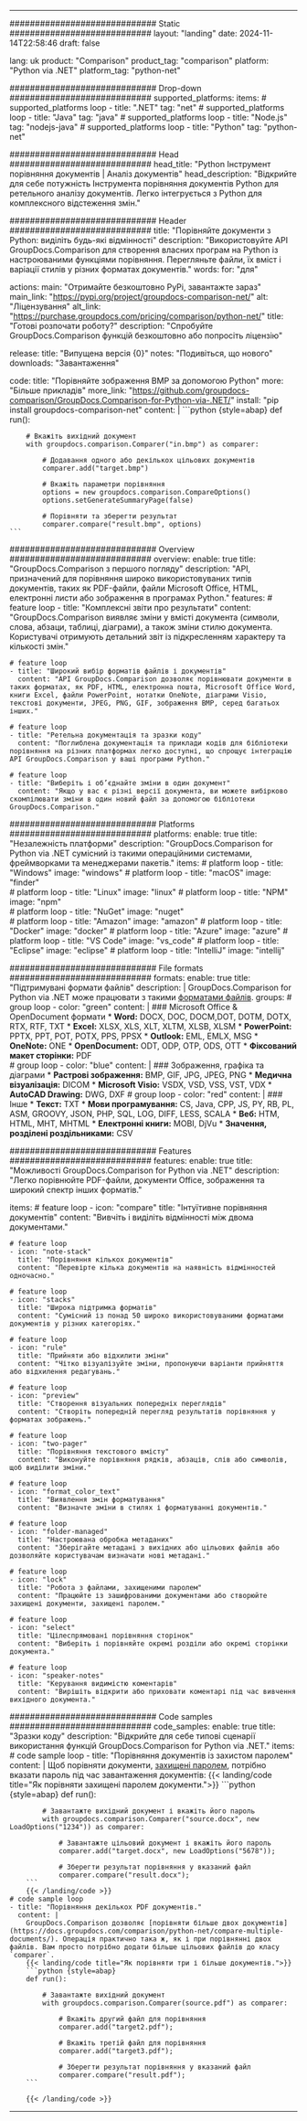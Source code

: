 
---
############################# Static ############################
layout: "landing"
date: 2024-11-14T22:58:46
draft: false

lang: uk
product: "Comparison"
product_tag: "comparison"
platform: "Python via .NET"
platform_tag: "python-net"

############################# Drop-down ############################
supported_platforms:
  items:
    # supported_platforms loop
    - title: ".NET"
      tag: "net"
    # supported_platforms loop
    - title: "Java"
      tag: "java"
    # supported_platforms loop
    - title: "Node.js"
      tag: "nodejs-java"
    # supported_platforms loop
    - title: "Python"
      tag: "python-net"

############################# Head ############################
head_title: "Python Інструмент порівняння документів | Аналіз документів"
head_description: "Відкрийте для себе потужність Інструмента порівняння документів Python для ретельного аналізу документів. Легко інтегрується з Python для комплексного відстеження змін."

############################# Header ############################
title: "Порівняйте документи з Python: виділіть будь-які відмінності"
description: "Використовуйте API GroupDocs.Comparison для створення власних програм на Python із настроюваними функціями порівняння. Перегляньте файли, їх вміст і варіації стилів у різних форматах документів."
words:
  for: "для"

actions:
  main: "Отримайте безкоштовно PyPi, завантажте зараз"
  main_link: "https://pypi.org/project/groupdocs-comparison-net/"
  alt: "Ліцензування"
  alt_link: "https://purchase.groupdocs.com/pricing/comparison/python-net/"
  title: "Готові розпочати роботу?"
  description: "Спробуйте GroupDocs.Comparison функцій безкоштовно або попросіть ліцензію"

release:
  title: "Випущена версія {0}"
  notes: "Подивіться, що нового"
  downloads: "Завантаження"

code:
  title: "Порівняйте зображення BMP за допомогою Python"
  more: "Більше прикладів"
  more_link: "https://github.com/groupdocs-comparison/GroupDocs.Comparison-for-Python-via-.NET/"
  install: "pip install groupdocs-comparison-net"
  content: |
    ```python {style=abap}
    def run():

        # Вкажіть вихідний документ
        with groupdocs.comparison.Comparer("in.bmp") as comparer:

            # Додавання одного або декількох цільових документів
            comparer.add("target.bmp")

            # Вкажіть параметри порівняння
            options = new groupdocs.comparison.CompareOptions()
            options.setGenerateSummaryPage(false)

            # Порівняти та зберегти результат
            comparer.compare("result.bmp", options)
    ```

############################# Overview ############################
overview:
  enable: true
  title: "GroupDocs.Comparison з першого погляду"
  description: "API, призначений для порівняння широко використовуваних типів документів, таких як PDF-файли, файли Microsoft Office, HTML, електронні листи або зображення в програмах Python."
  features:
    # feature loop
    - title: "Комплексні звіти про результати"
      content: "GroupDocs.Comparison виявляє зміни у вмісті документа (символи, слова, абзаци, таблиці, діаграми), а також зміни стилю документа. Користувачі отримують детальний звіт із підкресленням характеру та кількості змін."

    # feature loop
    - title: "Широкий вибір форматів файлів і документів"
      content: "API GroupDocs.Comparison дозволяє порівнювати документи в таких форматах, як PDF, HTML, електронна пошта, Microsoft Office Word, книги Excel, файли PowerPoint, нотатки OneNote, діаграми Visio, текстові документи, JPEG, PNG, GIF, зображення BMP, серед багатьох інших."

    # feature loop
    - title: "Ретельна документація та зразки коду"
      content: "Поглиблена документація та приклади кодів для бібліотеки порівняння на різних платформах легко доступні, що спрощує інтеграцію API GroupDocs.Comparison у ваші програми Python."

    # feature loop
    - title: "Виберіть і об’єднайте зміни в один документ"
      content: "Якщо у вас є різні версії документа, ви можете вибірково скомпілювати зміни в один новий файл за допомогою бібліотеки GroupDocs.Comparison."

############################# Platforms ############################
platforms:
  enable: true
  title: "Незалежність платформи"
  description: "GroupDocs.Comparison for Python via .NET сумісний із такими операційними системами, фреймворками та менеджерами пакетів."
  items:
    # platform loop
    - title: "Windows"
      image: "windows"
    # platform loop
    - title: "macOS"
      image: "finder"      
    # platform loop
    - title: "Linux"
      image: "linux"
    # platform loop
    - title: "NPM"
      image: "npm"  
    # platform loop
    - title: "NuGet"
      image: "nuget"      
    # platform loop
    - title: "Amazon"
      image: "amazon"
    # platform loop
    - title: "Docker"
      image: "docker"
    # platform loop
    - title: "Azure"
      image: "azure"
    # platform loop
    - title: "VS Code"
      image: "vs_code"
    # platform loop
    - title: "Eclipse"
      image: "eclipse"
    # platform loop
    - title: "IntelliJ"
      image: "intellij"

############################# File formats ############################
formats:
  enable: true
  title: "Підтримувані формати файлів"
  description: |
    GroupDocs.Comparison for Python via .NET може працювати з такими [форматами файлів](https://docs.groupdocs.com/comparison/net/supported-document-formats/).
  groups:
    # group loop
    - color: "green"
      content: |
        ### Microsoft Office & OpenDocument формати
        * **Word:** DOCX, DOC, DOCM,DOT, DOTM, DOTX, RTX, RTF, TXT
        * **Excel:** XLSX, XLS, XLT, XLTM, XLSB, XLSM
        * **PowerPoint:** PPTX, PPT, POT, POTX, PPS, PPSX
        * **Outlook:** EML, EMLX, MSG
        * **OneNote:** ONE
        * **OpenDocument:** ODT, ODP, OTP, ODS, OTT
        * **Фіксований макет сторінки:** PDF        
    # group loop
    - color: "blue"
      content: |
        ### Зображення, графіка та діаграми
        * **Растрові зображення:** BMP, GIF, JPG, JPEG, PNG
        * **Медична візуалізація:** DICOM
        * **Microsoft Visio:** VSDX, VSD, VSS, VST, VDX
        * **AutoCAD Drawing:** DWG, DXF
      # group loop
    - color: "red"
      content: |
        ### Інше
        * **Текст:** TXT
        * **Мови програмування:** CS, Java, CPP, JS, PY, RB, PL, ASM, GROOVY, JSON, PHP, SQL, LOG, DIFF, LESS, SCALA
        * **Веб:** HTM, HTML, MHT, MHTML
        * **Електронні книги:** MOBI, DjVu
        * **Значення, розділені роздільниками:** CSV

############################# Features ############################
features:
  enable: true
  title: "Можливості GroupDocs.Comparison for Python via .NET"
  description: "Легко порівнюйте PDF-файли, документи Office, зображення та широкий спектр інших форматів."

  items:
    # feature loop
    - icon: "compare"
      title: "Інтуїтивне порівняння документів"
      content: "Вивчіть і виділіть відмінності між двома документами."

    # feature loop
    - icon: "note-stack"
      title: "Порівняння кількох документів"
      content: "Перевірте кілька документів на наявність відмінностей одночасно."

    # feature loop
    - icon: "stacks"
      title: "Широка підтримка форматів"
      content: "Сумісний із понад 50 широко використовуваними форматами документів у різних категоріях."

    # feature loop
    - icon: "rule"
      title: "Прийняти або відхилити зміни"
      content: "Чітко візуалізуйте зміни, пропонуючи варіанти прийняття або відхилення редагувань."

    # feature loop
    - icon: "preview"
      title: "Створення візуальних попередніх переглядів"
      content: "Створіть попередній перегляд результатів порівняння у форматах зображень."

    # feature loop
    - icon: "two-pager"
      title: "Порівняння текстового вмісту"
      content: "Виконуйте порівняння рядків, абзаців, слів або символів, щоб виділити зміни."

    # feature loop
    - icon: "format_color_text"
      title: "Виявлення змін форматування"
      content: "Визначте зміни в стилях і форматуванні документів."

    # feature loop
    - icon: "folder-managed"
      title: "Настроювана обробка метаданих"
      content: "Зберігайте метадані з вихідних або цільових файлів або дозволяйте користувачам визначати нові метадані."

    # feature loop
    - icon: "lock"
      title: "Робота з файлами, захищеними паролем"
      content: "Працюйте із зашифрованими документами або створюйте захищені документи, захищені паролем."

    # feature loop
    - icon: "select"
      title: "Цілеспрямовані порівняння сторінок"
      content: "Виберіть і порівняйте окремі розділи або окремі сторінки документа."

    # feature loop
    - icon: "speaker-notes"
      title: "Керування видимістю коментарів"
      content: "Вирішіть відкрити або приховати коментарі під час вивчення вихідного документа."

############################# Code samples ############################
code_samples:
  enable: true
  title: "Зразки коду"
  description: "Відкрийте для себе типові сценарії використання функцій GroupDocs.Comparison for Python via .NET."
  items:
    # code sample loop
    - title: "Порівняння документів із захистом паролем"
      content: |
        Щоб порівняти документи, [захищені паролем](https://docs.groupdocs.com/comparison/python-net/load-password-protected-documents/), потрібно вказати пароль під час завантаження документів:
        {{< landing/code title="Як порівняти захищені паролем документи.">}}
        ```python {style=abap}
        def run():

            # Завантажте вихідний документ і вкажіть його пароль
            with groupdocs.comparison.Comparer("source.docx", new LoadOptions("1234")) as comparer:

                # Завантажте цільовий документ і вкажіть його пароль
                comparer.add("target.docx", new LoadOptions("5678"));

                # Зберегти результат порівняння у вказаний файл
                comparer.compare("result.docx");
        ```
        {{< /landing/code >}}
    # code sample loop
    - title: "Порівняння декількох PDF документів."
      content: |
        GroupDocs.Comparison дозволяє [порівняти більше двох документів](https://docs.groupdocs.com/comparison/python-net/compare-multiple-documents/). Операція практично така ж, як і при порівнянні двох файлів. Вам просто потрібно додати більше цільових файлів до класу `comparer`.
        {{< landing/code title="Як порівняти три і більше документів.">}}
        ```python {style=abap}
        def run():

            # Завантажте вихідний документ
            with groupdocs.comparison.Comparer(source.pdf") as comparer:

                # Вкажіть другий файл для порівняння
                comparer.add("target2.pdf");

                # Вкажіть третій файл для порівняння
                comparer.add("target3.pdf");

                # Зберегти результат порівняння у вказаний файл
                comparer.compare("result.pdf");
        ```

        {{< /landing/code >}}

---